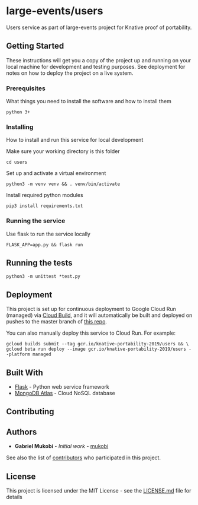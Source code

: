 # large-events/users

Users service as part of large-events project for Knative proof of portability.

## Getting Started

These instructions will get you a copy of the project up and running on your local machine for development and testing purposes. See deployment for notes on how to deploy the project on a live system.

### Prerequisites

What things you need to install the software and how to install them

```
python 3+
```

### Installing

How to install and run this service for local development

Make sure your working directory is this folder

```
cd users
```

Set up and activate a virtual environment

```
python3 -m venv venv && . venv/bin/activate
```

Install required python modules

```
pip3 install requirements.txt
```

### Running the service

Use flask to run the service locally

```
FLASK_APP=app.py && flask run
```

## Running the tests

```
python3 -m unittest *test.py
```

## Deployment

This project is set up for continuous deployment to Google Cloud Run (managed) via [Cloud Build](https://cloud.google.com/run/docs/continuous-deployment), and it will automatically be built and deployed on pushes to the master branch of [this repo](https://github.com/knative-portability/large-events).

You can also manually deploy this service to Cloud Run. For example:

```
gcloud builds submit --tag gcr.io/knative-portability-2019/users && \
gcloud beta run deploy --image gcr.io/knative-portability-2019/users --platform managed
```

## Built With

* [Flask](http://flask.pocoo.org/) - Python web service framework
* [MongoDB Atlas](https://www.mongodb.com/cloud/atlas) - Cloud NoSQL database

## Contributing

<!--
TODO(mukobi) add contributing to the main repo and link to it
Please read [CONTRIBUTING.md](https://gist.github.com/PurpleBooth/b24679402957c63ec426) for details on our code of conduct, and the process for submitting pull requests to us.
-->

## Authors

* **Gabriel Mukobi** - *Initial work* - [mukobi](https://github.com/mukobi)

See also the list of [contributors](https://github.com/knative-portability/large-events/contributors) who participated in this project.

## License

This project is licensed under the MIT License - see the [LICENSE.md]() file for details
<!--
TODO(mukobi) add license to the main repo and link to it
-->
